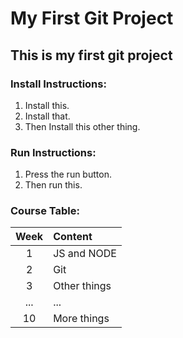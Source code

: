 # My First Git Project
## This is my first git project

### Install Instructions:
1. Install this.
2. Install that.
3. Then Install this other thing.

### Run Instructions:
1. Press the run button.
2. Then run this.

### Course Table:

| Week | Content  |
| :-------------: |:-------------|
| 1  | JS and NODE |
| 2  | Git      |
| 3 | Other things |
| ... | ... |
| 10 | More things |

